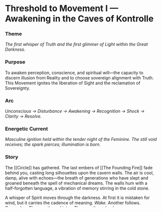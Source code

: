 # Threshold to Movement I — Awakening in the Caves of Kontrolle

### **Theme**

_The first whisper of Truth and the first glimmer of Light within the Great Darkness._
### **Purpose**

To awaken perception, conscience, and spiritual will—the capacity to discern illusion from Reality and to choose sovereign alignment with Truth.
This Movement ignites the liberation of Sight and the reclamation of Sovereignty.
### **Arc**

_Unconscious → Disturbance → Awakening → Recognition → Shock → Clarity → Resolve._

### **Energetic Current**

_Masculine ignition held within the tender night of the Feminine._
_The still void receives; the spark pierces; illumination is born._

### **Story**

The [[Circle]] has gathered.
The last embers of [[The Founding Fire]] fade behind you, casting long silhouettes upon the cavern walls.
The air is cool, damp, alive with echoes—the breath of generations who have slept and groaned beneath the spell of mechanical dreams.
The walls hum with a half-forgotten language, a vibration of memory stirring in the cold stone.

A whisper of Spirit moves through the darkness.
At first it is mistaken for wind, but it carries the cadence of meaning.
_Wake._
Another follows.
_Remember._
Then another—_Listen._
Then another—_Look._
  
The Spirit’s cloak wraps around you, and you are swept forward through the echoing chambers.
Occasional fires cast trembling reflections upon the rock, revealing faces—millions of them, billions—chained to the walls of their Caves.
They mutter in sleep, their voices blending into the endless murmur of obedience and hopeless despair.
Guardians stand at each mouth, their flesh pale and rotting, repeating phrases into the darkness.
The same phrases emerge from the captives, as if the Caves themselves were speaking through their prisoners.
  
The realization dawns slowly, painfully:
You are moving through a vast labyrinth of ensorcelled humanity.
Each captive dreaming the same dream, each cave repeating the same lie.
  
“_Am I one of those?_” you whisper.
  
The Spirit answers gently, yet with a force that shakes the marrow:
  
> “You _were_ one of those... 
> But now you are awake.
> It is nearly impossible to hear My Voice while you are repeating the words of your Keeper.”
  
Terror and awe mingle in your chest.
The air thickens; the noise of the sleepers rises to a fevered chant.
Your stomach turns and empties the grey residue of the dream-state upon the floor—an offering, an expulsion, a baptism.
The Spirit’s grip steadies you.
Something Nameless ignites within your heart.
The caves quake.
  
A faint Light glows ahead—a shimmer beyond the membranes of illusion.
It flickers first as reflection, then as recognition.
You are carried toward it.
Each motion sends ripples through the psychic ocean of the captive multitudes.
Some stir.
Some moan.
Some sense the disturbance in The Force. 
Some begin to open their eyes.
  
Then, within one of the emerging Circles, someone lifts a torch.
Another follows.
And another.
Shadows slowly begin to recede.
  
The Guides whisper:
  
> “This is the threshold between dream and remembrance.
> The veil is thin. Choose to see.”
  
A single phrase arises—first within, then around, then through the whole Circle:
  
> _“Let there be Light.”_
  
And so the long night begins to end.


---
### **Threshold Text / Invocation**
  
> Breathe.
> Look again.
> What you are seeing is not all that is.
> You are already crossing the first veil.
> The Fire behind you becomes the Light before you.
> Step forward—not away from the dark, but through it—
> For only by walking through the shadow may the eyes learn to see.
> 
> What was hidden will be revealed.
> _The Gates of Initiation await._

---
### **Ritual Cue**
  
When ready, kindle your individual flame from the Circle’s fire.
Speak your Quiet Yes aloud.
Then proceed to **[[Gate 1 — Whispers of Spirit and Truth]]**.

---

### **(Optional Supports for the 12-Week Passage)**

- **Anchor Practice:** each dawn, pause and ask, _“What am I seeing newly today?”_
    
- **Mantra:** _“I choose to see.”_
    
- **Symbol:** the torch or candle flame.
    
- **Offering:** one honest conversation that brings light into darkness.
    
- **Reflection Prompt:** _Where did I mistake shadow for substance, and what truth began to show through?_
    
- **Elemental Key:** Fire emerging from Earth.
    
- **Tone:** Low A (root-to-solar resonance).
    
- **Color:** Deep indigo shot with gold.

### **Orientation to the Gates Ahead**

Ahead lie twelve passages through perception and choice—from the first whisper of Spirit to the small act of Truth.

Each gate will strip illusion and strengthen sight.

1. [[Gate 1 — Whispers of Spirit and Truth]]
    
2. [[Gate 2 — Flickers on the Wall]]
    
3. [[Gate 3 — Something is Terribly Wrong]]
    
4. [[Gate 4 — First Light and Choice to See]]
    
5. [[Gate 5 — Name the Horror]]
    
6. [[Gate 6 — Liberation is Possible]]
    
7. [[Gate 7 — The Mirror Gate — Witness Together]]
    
8. [[Gate 8 — ReMember the ONE]]
    
9. [[Gate 9 — The Decision to Be Free]]
    
10. [[Gate 10 — Inner Sovereignty Declared]]
    
11. [[Gate 11 — Shatter Idols, Ideologies, and Chains]]
    
12. [[Gate 12 — Offering: A Small Act of Truth]]
    
  
When you are ready, step through the Light and enter **[[Gate 1 — Whispers of Spirit and Truth]]**.
